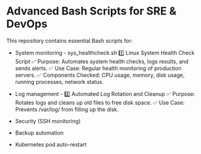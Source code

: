 # Advanced Bash Scripts for SRE & DevOps
This repository contains essential Bash scripts for:

- System monitoring - sys_healthcheck.sh
  1️⃣ Linux System Health Check Script
    ✅ Purpose: Automates system health checks, logs results, and sends alerts.
    ✅ Use Case: Regular health monitoring of production servers.
    ✅ Components Checked: CPU usage, memory, disk usage, running processes, network status.

- Log management -
  2️⃣ Automated Log Rotation and Cleanup
    ✅ Purpose: Rotates logs and cleans up old files to free disk space.
    ✅ Use Case: Prevents /var/log/ from filling up the disk.

  
- Security (SSH monitoring)
- Backup automation
- Kubernetes pod auto-restart
